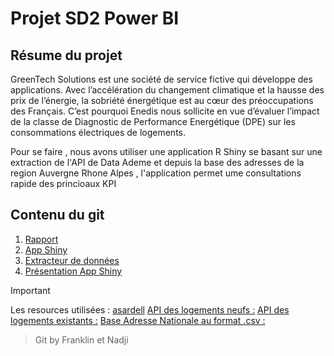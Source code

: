 # Projet SD2 Power BI


## Résume du projet

GreenTech Solutions est une société de service
fictive qui développe des applications.
Avec l’accélération du changement climatique et
la hausse des prix de l’énergie, la sobriété
énergétique est au cœur des préoccupations des
Français.
C’est pourquoi Enedis nous sollicite en vue
d’évaluer l’impact de la classe de Diagnostic de
Performance Energétique (DPE) sur les
consommations électriques de logements.

Pour se faire , nous avons utiliser une application R Shiny se basant sur
une extraction de l'API de Data Ademe et depuis la base des adresses de la region
Auvergne Rhone Alpes , l'application permet ume consultations rapide des princioaux KPI 

## Contenu du git

1. [Rapport](/rapport.Rmd)
2. [App Shiny](/application.R)
3. [Extracteur de données](/extracteur.R)
4. [Présentation App Shiny](https://ooo.mmhmm.app/watch/z_9liOH6ptEYZGqLu169CK)


> [!IMPORTANT]
> Les resources utilisées : [asardell](https://github.com/asardell/IUT_SD1) [API des logements neufs :](https://data.ademe.fr/datasets/dpe-v2-logements-neufs/api-doc)
[API des logements existants :](https://data.ademe.fr/datasets/dpe-v2-logements-existants/api-doc) [Base Adresse Nationale au format .csv :](https://adresse.data.gouv.fr/donnees-nationales)

> Git by Franklin et Nadji
